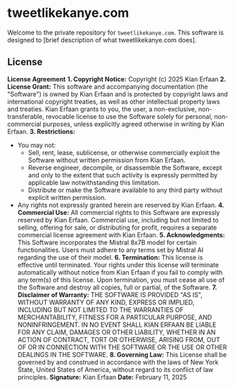 # tweetlikekanye.com
Welcome to the private repository for `tweetlikekanye.com`. This software is designed to [brief description of what tweetlikekanye.com does].
## License
**License Agreement**
**1. Copyright Notice:**
Copyright (c) 2025 Kian Erfaan
**2. License Grant:**
This software and accompanying documentation (the "Software") is owned by Kian Erfaan and is protected by copyright laws and international copyright treaties, as well as other intellectual property laws and treaties. 
Kian Erfaan grants to you, the user, a non-exclusive, non-transferable, revocable license to use the Software solely for personal, non-commercial purposes, unless explicitly agreed otherwise in writing by Kian Erfaan.
**3. Restrictions:**
- You may not:
  - Sell, rent, lease, sublicense, or otherwise commercially exploit the Software without written permission from Kian Erfaan.
  - Reverse engineer, decompile, or disassemble the Software, except and only to the extent that such activity is expressly permitted by applicable law notwithstanding this limitation.
  - Distribute or make the Software available to any third party without explicit written permission.
- Any rights not expressly granted herein are reserved by Kian Erfaan.
**4. Commercial Use:**
All commercial rights to this Software are expressly reserved by Kian Erfaan. Commercial use, including but not limited to selling, offering for sale, or distributing for profit, requires a separate commercial license agreement with Kian Erfaan.
**5. Acknowledgments:**
This Software incorporates the Mistral 8x7B model for certain functionalities. Users must adhere to any terms set by Mistral AI regarding the use of their model.
**6. Termination:**
This license is effective until terminated. Your rights under this license will terminate automatically without notice from Kian Erfaan if you fail to comply with any term(s) of this license. Upon termination, you must cease all use of the Software and destroy all copies, full or partial, of the Software.
**7. Disclaimer of Warranty:**
THE SOFTWARE IS PROVIDED "AS IS", WITHOUT WARRANTY OF ANY KIND, EXPRESS OR IMPLIED, INCLUDING BUT NOT LIMITED TO THE WARRANTIES OF MERCHANTABILITY, FITNESS FOR A PARTICULAR PURPOSE, AND NONINFRINGEMENT. IN NO EVENT SHALL KIAN ERFAAN BE LIABLE FOR ANY CLAIM, DAMAGES OR OTHER LIABILITY, WHETHER IN AN ACTION OF CONTRACT, TORT OR OTHERWISE, ARISING FROM, OUT OF OR IN CONNECTION WITH THE SOFTWARE OR THE USE OR OTHER DEALINGS IN THE SOFTWARE.
**8. Governing Law:**
This License shall be governed by and construed in accordance with the laws of New York State, United States of America, without regard to its conflict of law principles.
**Signature:**
Kian Erfaan
**Date:**
February 11, 2025

